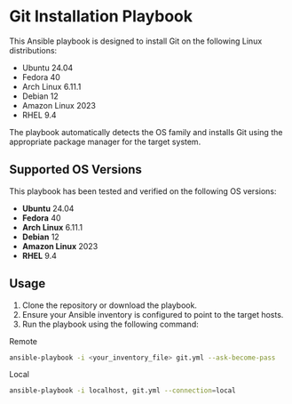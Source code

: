 # Git Installation Playbook

This Ansible playbook is designed to install Git on the following Linux distributions:

- Ubuntu 24.04
- Fedora 40
- Arch Linux 6.11.1
- Debian 12
- Amazon Linux 2023
- RHEL 9.4

The playbook automatically detects the OS family and installs Git using the appropriate package manager for the target system.

## Supported OS Versions

This playbook has been tested and verified on the following OS versions:

- **Ubuntu** 24.04
- **Fedora** 40
- **Arch Linux** 6.11.1
- **Debian** 12
- **Amazon Linux** 2023
- **RHEL** 9.4

## Usage

1. Clone the repository or download the playbook.
2. Ensure your Ansible inventory is configured to point to the target hosts.
3. Run the playbook using the following command:

Remote

   ```bash
   ansible-playbook -i <your_inventory_file> git.yml --ask-become-pass
   ```
Local

   ```bash
   ansible-playbook -i localhost, git.yml --connection=local
   ```